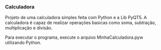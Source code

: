### Calculadora
Projeto de uma calculadora simples feita com Python e a Lib PyQT5. A calculadora é capaz de realizar operações basicas como soma, subtração, multiplicação e divisão.

Para executar o programa, execute o arquivo MinhaCalculadora.pyw utilizando Python.
